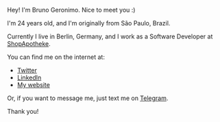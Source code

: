 Hey! I'm Bruno Geronimo. Nice to meet you :)

I'm 24 years old, and I'm originally from São Paulo, Brazil.

Currently I live in Berlin, Germany, and I work as a Software Developer at [ShopApotheke](https://shop-apotheke.com).

You can find me on the internet at:

* [Twitter](https://twitter.com/BrunoGeronimo)
* [LinkedIn](https://linkedin.com/in/brunogeronimo/en)
* [My website](https://bruno.works)

Or, if you want to message me, just text me on [Telegram](https://t.me/brunogeronimo).

Thank you!